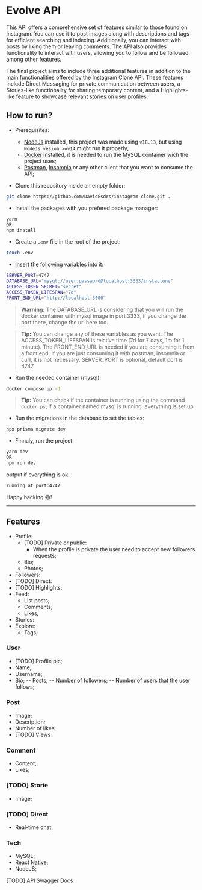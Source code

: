 
# Evolve API

This API offers a comprehensive set of features similar to those found on Instagram. You can use it to post images along with descriptions and tags for efficient searching and indexing. Additionally, you can interact with posts by liking them or leaving comments. The API also provides functionality to interact with users, allowing you to follow and be followed, among other features.

The final project aims to include three additional features in addition to the main functionalities offered by the Instagram Clone API. These features include Direct Messaging for private communication between users, a Stories-like functionality for sharing temporary content, and a Highlights-like feature to showcase relevant stories on user profiles.

## How to run?

- Prerequisites:
    * [NodeJs](https://nodejs.org/en) installed, this project was made using `v18.13`, but using `NodeJs vesion >=v14` might run it properly;
    * [Docker](https://www.docker.com/) installed, it is needed to run the MySQL container wich the project uses;
    * [Postman](https://www.postman.com/downloads/), [Insomnia](https://insomnia.rest/download) or any other client that you want to consume the API;

- Clone this repository inside an empty folder:

```sh
git clone https://github.com/DavidEsdrs/instagram-clone.git .
```

- Install the packages with you prefered package manager:

```sh
yarn
OR
npm install
```

- Create a `.env` file in the root of the project:

```sh
touch .env
```

- Insert the following variables into it:

```sh
SERVER_PORT=4747
DATABASE_URL="mysql://user:password@localhost:3333/instaclone"
ACCESS_TOKEN_SECRET="secret"
ACCESS_TOKEN_LIFESPAN="7d"
FRONT_END_URL="http://localhost:3000"
```

> **Warning:** The DATABASE_URL is considering that you will run the docker container with mysql image in port 3333, if you change the port there, change the url here too.

> **Tip:** You can change any of these variables as you want. The ACCESS_TOKEN_LIFESPAN is relative time (7d for 7 days, 1m for 1 minute). The FRONT_END_URL is needed if you are consuming it from a front end. If you are just consuming it with postman, insomnia or curl, it is not necessary. SERVER_PORT is optional, default port is 4747

- Run the needed container (mysql):

```sh
docker compose up -d
```

> **Tip:** You can check if the container is running using the command `docker ps`, if a container named mysql is running, everything is set up

- Run the migrations in the database to set the tables:

```sh
npx prisma migrate dev
```

- Finnaly, run the project:

```sh
yarn dev
OR
npm run dev
```

output if everything is ok:

```sh
running at port:4747
```

Happy hacking :smile:!

***

## Features

- Profile:
    * [TODO] Private or public:
        - When the profile is private the user need to accept new followers requests;
    * Bio;
    * Photos;
- Followers:
- [TODO] Direct:
- [TODO] Highlights:
- Feed:
    * List posts;
    * Comments;
    * Likes;
- Stories:
- Explore:
    * Tags;

### User

- [TODO] Profile pic;
- Name;
- Username;
- Bio;
-- Posts;
-- Number of followers;
-- Number of users that the user follows;

### Post

- Image;
- Description;
- Number of likes;
- [TODO] Views

### Comment

- Content;
- Likes;

### [TODO] Storie

- Image;

### [TODO] Direct

- Real-time chat;

### Tech

- MySQL;
- React Native;
- NodeJS;

[TODO] API Swagger Docs

